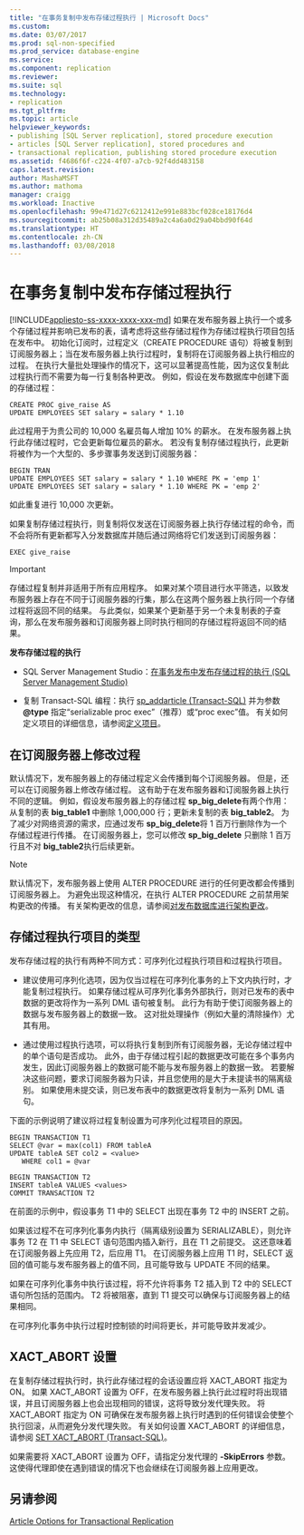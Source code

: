 ```yaml
---
title: "在事务复制中发布存储过程执行 | Microsoft Docs"
ms.custom: 
ms.date: 03/07/2017
ms.prod: sql-non-specified
ms.prod_service: database-engine
ms.service: 
ms.component: replication
ms.reviewer: 
ms.suite: sql
ms.technology:
- replication
ms.tgt_pltfrm: 
ms.topic: article
helpviewer_keywords:
- publishing [SQL Server replication], stored procedure execution
- articles [SQL Server replication], stored procedures and
- transactional replication, publishing stored procedure execution
ms.assetid: f4686f6f-c224-4f07-a7cb-92f4dd483158
caps.latest.revision: 
author: MashaMSFT
ms.author: mathoma
manager: craigg
ms.workload: Inactive
ms.openlocfilehash: 99e471d27c6212412e991e883bcf028ce18176d4
ms.sourcegitcommit: ab25b08a312d35489a2c4a6a0d29a04bbd90f64d
ms.translationtype: HT
ms.contentlocale: zh-CN
ms.lasthandoff: 03/08/2018
---
```

# <a name="publishing-stored-procedure-execution-in-transactional-replication"></a>在事务复制中发布存储过程执行
[!INCLUDE[appliesto-ss-xxxx-xxxx-xxx-md](../../../includes/appliesto-ss-xxxx-xxxx-xxx-md.md)]
  如果在发布服务器上执行一个或多个存储过程并影响已发布的表，请考虑将这些存储过程作为存储过程执行项目包括在发布中。 初始化订阅时，过程定义（CREATE PROCEDURE 语句）将被复制到订阅服务器上；当在发布服务器上执行过程时，复制将在订阅服务器上执行相应的过程。 在执行大量批处理操作的情况下，这可以显著提高性能，因为这仅复制此过程执行而不需要为每一行复制各种更改。 例如，假设在发布数据库中创建下面的存储过程：  
  
```  
CREATE PROC give_raise AS  
UPDATE EMPLOYEES SET salary = salary * 1.10  
```  
  
 此过程用于为贵公司的 10,000 名雇员每人增加 10% 的薪水。 在发布服务器上执行此存储过程时，它会更新每位雇员的薪水。 若没有复制存储过程执行，此更新将被作为一个大型的、多步骤事务发送到订阅服务器：  
  
```  
BEGIN TRAN  
UPDATE EMPLOYEES SET salary = salary * 1.10 WHERE PK = 'emp 1'  
UPDATE EMPLOYEES SET salary = salary * 1.10 WHERE PK = 'emp 2'  
```  
  
 如此重复进行 10,000 次更新。  
  
 如果复制存储过程执行，则复制将仅发送在订阅服务器上执行存储过程的命令，而不会将所有更新都写入分发数据库并随后通过网络将它们发送到订阅服务器：  
  
```  
EXEC give_raise  
```  
  
> [!IMPORTANT]  
>  存储过程复制并非适用于所有应用程序。 如果对某个项目进行水平筛选，以致发布服务器上存在不同于订阅服务器的行集，那么在这两个服务器上执行同一个存储过程将返回不同的结果。 与此类似，如果某个更新基于另一个未复制表的子查询，那么在发布服务器和订阅服务器上同时执行相同的存储过程将返回不同的结果。  
  
 **发布存储过程的执行**  
  
-   SQL Server Management Studio：[在事务发布中发布存储过程的执行 (SQL Server Management Studio)](../../../relational-databases/replication/publish/publish-execution-of-stored-procedure-in-transactional-publication.md)  
  
-   复制 Transact-SQL 编程：执行 [sp_addarticle (Transact-SQL)](../../../relational-databases/system-stored-procedures/sp-addarticle-transact-sql.md) 并为参数 **@type** 指定“serializable proc exec”（推荐）或“proc exec”值。 有关如何定义项目的详细信息，请参阅[定义项目](../../../relational-databases/replication/publish/define-an-article.md)。  
  
## <a name="modifying-the-procedure-at-the-subscriber"></a>在订阅服务器上修改过程  
 默认情况下，发布服务器上的存储过程定义会传播到每个订阅服务器。 但是，还可以在订阅服务器上修改存储过程。 这有助于在发布服务器和订阅服务器上执行不同的逻辑。 例如，假设发布服务器上的存储过程 **sp_big_delete**有两个作用：从复制的表 **big_table1** 中删除 1,000,000 行；更新未复制的表 **big_table2**。 为了减少对网络资源的需求，应通过发布 **sp_big_delete**将 1 百万行删除作为一个存储过程进行传播。 在订阅服务器上，您可以修改 **sp_big_delete** 只删除 1 百万行且不对 **big_table2**执行后续更新。  
  
> [!NOTE]  
>  默认情况下，发布服务器上使用 ALTER PROCEDURE 进行的任何更改都会传播到订阅服务器上。 为避免出现这种情况，在执行 ALTER PROCEDURE 之前禁用架构更改的传播。 有关架构更改的信息，请参阅[对发布数据库进行架构更改](../../../relational-databases/replication/publish/make-schema-changes-on-publication-databases.md)。  
  
## <a name="types-of-stored-procedure-execution-articles"></a>存储过程执行项目的类型  
 发布存储过程的执行有两种不同方式：可序列化过程执行项目和过程执行项目。  
  
-   建议使用可序列化选项，因为仅当过程在可序列化事务的上下文内执行时，才能复制过程执行。 如果存储过程从可序列化事务外部执行，则对已发布的表中数据的更改将作为一系列 DML 语句被复制。 此行为有助于使订阅服务器上的数据与发布服务器上的数据一致。 这对批处理操作（例如大量的清除操作）尤其有用。  
  
-   通过使用过程执行选项，可以将执行复制到所有订阅服务器，无论存储过程中的单个语句是否成功。 此外，由于存储过程引起的数据更改可能在多个事务内发生，因此订阅服务器上的数据可能不能与发布服务器上的数据一致。 若要解决这些问题，要求订阅服务器为只读，并且您使用的是大于未提读书的隔离级别。 如果使用未提交读，则已发布表中的数据更改将复制为一系列 DML 语句。  
  
 下面的示例说明了建议将过程复制设置为可序列化过程项目的原因。  
  
```  
BEGIN TRANSACTION T1  
SELECT @var = max(col1) FROM tableA  
UPDATE tableA SET col2 = <value>   
   WHERE col1 = @var   
  
BEGIN TRANSACTION T2  
INSERT tableA VALUES <values>  
COMMIT TRANSACTION T2  
```  
  
 在前面的示例中，假设事务 T1 中的 SELECT 出现在事务 T2 中的 INSERT 之前。  
  
 如果该过程不在可序列化事务内执行（隔离级别设置为 SERIALIZABLE），则允许事务 T2 在 T1 中 SELECT 语句范围内插入新行，且在 T1 之前提交。 这还意味着在订阅服务器上先应用 T2，后应用 T1。 在订阅服务器上应用 T1 时，SELECT 返回的值可能与发布服务器上的值不同，且可能导致与 UPDATE 不同的结果。  
  
 如果在可序列化事务中执行该过程，将不允许将事务 T2 插入到 T2 中的 SELECT 语句所包括的范围内。 T2 将被阻塞，直到 T1 提交可以确保与订阅服务器上的结果相同。  
  
 在可序列化事务中执行过程时控制锁的时间将更长，并可能导致并发减少。  
  
## <a name="the-xactabort-setting"></a>XACT_ABORT 设置  
 在复制存储过程执行时，执行此存储过程的会话设置应将 XACT_ABORT 指定为 ON。 如果 XACT_ABORT 设置为 OFF，在发布服务器上执行此过程时将出现错误，并且订阅服务器上也会出现相同的错误，这将导致分发代理失败。 将 XACT_ABORT 指定为 ON 可确保在发布服务器上执行时遇到的任何错误会使整个执行回滚，从而避免分发代理失败。 有关如何设置 XACT_ABORT 的详细信息，请参阅 [SET XACT_ABORT (Transact-SQL)](../../../t-sql/statements/set-xact-abort-transact-sql.md)。  
  
 如果需要将 XACT_ABORT 设置为 OFF，请指定分发代理的 **-SkipErrors** 参数。 这使得代理即使在遇到错误的情况下也会继续在订阅服务器上应用更改。  
  
## <a name="see-also"></a>另请参阅  
 [Article Options for Transactional Replication](../../../relational-databases/replication/transactional/article-options-for-transactional-replication.md)  
  
  
